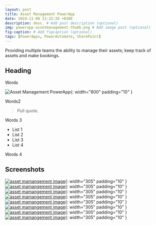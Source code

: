 ```yaml
---
layout: post
title: Asset Management PowerApp
date: 2024-11-08 13:32:20 +0300
description: desc. # Add post description (optional)
img: powerapp-assetmanagement-thumb.png # Add image post (optional)
fig-caption: # Add figcaption (optional)
tags: [PowerApps, PowerAutomate, SharePoint]
---
```

Providing multiple teams the ability to manage their assets; keep track of assets and make bookings.

## Heading
Words

![Asset Management PowerApp]({{site.baseurl}}/assets/img/powerapp-assetmanagement-2.png){: width="800" padding="10" }

Words2

>Pull quote.

Words 3

* List 1
* List 2
* List 3
* List 4

Words 4

## Screenshots

[![asset mamangement image]({{site.baseurl}}/assets/img/powerapp-assetmanagement-1.png)]({{site.baseurl}}/assets/img/powerapp-assetmanagement-1.png){: width="305" padding="10" }
[![asset mamangement image]({{site.baseurl}}/assets/img/powerapp-assetmanagement-2.png)]({{site.baseurl}}/assets/img/powerapp-assetmanagement-2.png){: width="305" padding="10" }
[![asset mamangement image]({{site.baseurl}}/assets/img/powerapp-assetmanagement-3.png)]({{site.baseurl}}/assets/img/powerapp-assetmanagement-3.png){: width="305" padding="10" }
[![asset mamangement image]({{site.baseurl}}/assets/img/powerapp-assetmanagement-4.png)]({{site.baseurl}}/assets/img/powerapp-assetmanagement-4.png){: width="305" padding="10" }
[![asset mamangement image]({{site.baseurl}}/assets/img/powerapp-assetmanagement-5.png)]({{site.baseurl}}/assets/img/powerapp-assetmanagement-5.png){: width="305" padding="10" }
[![asset mamangement image]({{site.baseurl}}/assets/img/powerapp-assetmanagement-6.png)]({{site.baseurl}}/assets/img/powerapp-assetmanagement-6.png){: width="305" padding="10" }
[![asset mamangement image]({{site.baseurl}}/assets/img/powerapp-assetmanagement-7.png)]({{site.baseurl}}/assets/img/powerapp-assetmanagement-7.png){: width="305" padding="10" }
[![asset mamangement image]({{site.baseurl}}/assets/img/powerapp-assetmanagement-8.png)]({{site.baseurl}}/assets/img/powerapp-assetmanagement-8.png){: width="305" padding="10" }

